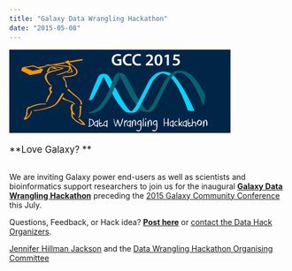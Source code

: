 ```yaml
---
title: "Galaxy Data Wrangling Hackathon"
date: "2015-05-08"
---
```

<div class='center'><a href='http://gcc2015.tsl.ac.uk/data-hackathon/'><img src="/src/images/logos/GCC2015DataHack400.png" alt="Galaxy Data Wrangling Hackathon @ GCC2015" /></a>
<br /><br />
<span style="font-size: larger;"> **Love Galaxy? **</span>
<br /><br />
</div>

We are inviting Galaxy power end-users as well as scientists and bioinformatics support researchers to join us for the inaugural **[Galaxy Data Wrangling Hackathon](http://gcc2015.tsl.ac.uk/data-hackathon)** preceding the [2015 Galaxy Community Conference](http://gcc2015.tsl.ac.uk/) this July. 

Questions, Feedback, or Hack idea? **[Post here](https://biostar.usegalaxy.org/p/12106/)** or [contact the Data Hack Organizers](mailto:gcc2015-data-org@lists.galaxyproject.org).

[Jennifer Hillman Jackson](/src/people/jennifer-jackson/index.md) and the [Data Wrangling Hackathon Organising Committee](http://gcc2015.tsl.ac.uk/organisers/#Data_Wrangling_Hackathon_Committee)
